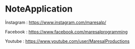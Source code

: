 # NoteApplication

İnstagram : https://www.instagram.com/maresalp/

Facebook : https://www.facebook.com/maresalprogramming

Youtube : https://www.youtube.com/user/MaresalProductions
